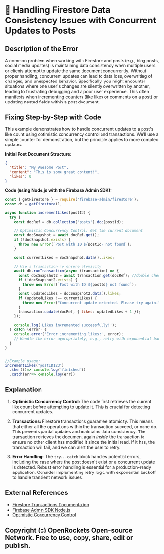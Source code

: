 # 🐞 Handling Firestore Data Consistency Issues with Concurrent Updates to Posts


## Description of the Error

A common problem when working with Firestore and posts (e.g., blog posts, social media updates) is maintaining data consistency when multiple users or clients attempt to update the same document concurrently.  Without proper handling, concurrent updates can lead to data loss, overwriting of changes, and unexpected behavior.  Specifically, you might encounter situations where one user's changes are silently overwritten by another, leading to frustrating debugging and a poor user experience. This often manifests when incrementing counters (like likes or comments on a post) or updating nested fields within a post document.


## Fixing Step-by-Step with Code

This example demonstrates how to handle concurrent updates to a post's like count using optimistic concurrency control and transactions. We'll use a simple counter for demonstration, but the principle applies to more complex updates.

**Initial Post Document Structure:**

```json
{
  "title": "My Awesome Post",
  "content": "This is some great content!",
  "likes": 0
}
```


**Code (using Node.js with the Firebase Admin SDK):**

```javascript
const { getFirestore } = require('firebase-admin/firestore');
const db = getFirestore();

async function incrementLikes(postId) {
  try {
    const docRef = db.collection('posts').doc(postId);

    // Optimistic Concurrency Control: Get the current document
    const docSnapshot = await docRef.get();
    if (!docSnapshot.exists) {
      throw new Error(`Post with ID ${postId} not found`);
    }

    const currentLikes = docSnapshot.data().likes;

    // Use a transaction to ensure atomicity
    await db.runTransaction(async (transaction) => {
      const docSnapshot2 = await transaction.get(docRef); //double check to ensure it hasn't changed
      if (!docSnapshot2.exists) {
        throw new Error(`Post with ID ${postId} not found`);
      }
      const updatedLikes = docSnapshot2.data().likes;
      if (updatedLikes !== currentLikes) {
        throw new Error("Concurrent update detected. Please try again.");
      }
      transaction.update(docRef, { likes: updatedLikes + 1 });
    });

    console.log('Likes incremented successfully!');
  } catch (error) {
    console.error('Error incrementing likes:', error);
    // Handle the error appropriately, e.g., retry with exponential backoff
  }
}


//Example usage:
incrementLikes("postID123")
  .then(()=> console.log("finished"))
  .catch(err=> console.log(err))

```


## Explanation

1. **Optimistic Concurrency Control:** The code first retrieves the current like count before attempting to update it. This is crucial for detecting concurrent updates.

2. **Transactions:** Firestore transactions guarantee atomicity. This means that either all the operations within the transaction succeed, or none do. This prevents partial updates and maintains data consistency. The transaction retrieves the document again *inside* the transaction to ensure no other client has modified it since the initial read. If it has, the transaction will fail, and we can alert the user to retry.

3. **Error Handling:**  The `try...catch` block handles potential errors, including the case where the post doesn't exist or a concurrent update is detected.  Robust error handling is essential for a production-ready application.  Consider implementing retry logic with exponential backoff to handle transient network issues.

## External References

* [Firestore Transactions Documentation](https://firebase.google.com/docs/firestore/manage-data/transactions)
* [Firebase Admin SDK Node.js](https://firebase.google.com/docs/admin/setup)
* [Optimistic Concurrency Control](https://en.wikipedia.org/wiki/Optimistic_concurrency_control)


## Copyright (c) OpenRockets Open-source Network. Free to use, copy, share, edit or publish.

